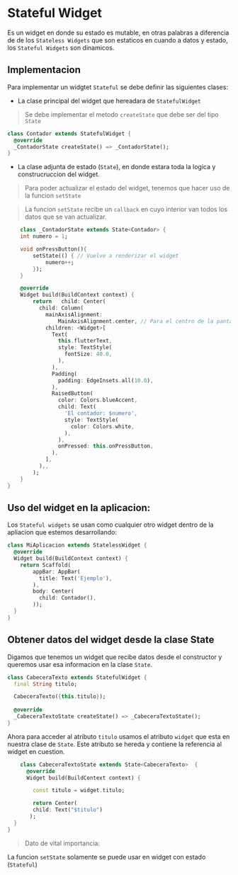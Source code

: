 # Stateful Widget

Es un widget en donde su estado es mutable, en otras palabras
a diferencia de de los `Stateless Widgets` que son estaticos en cuando
a datos y estado, los `Stateful Widgets` son dinamicos.

## Implementacion

Para implementar un widgtet `Stateful` se debe definir las siguientes clases:

* La clase principal del widget que hereadara de `StatefulWidget` 

>Se debe implementar el metodo `createState` que debe ser del tipo  `State`

```dart
class Contador extends StatefulWidget {
  @override
  _ContadorState createState() => _ContadorState();
}
```


* La clase adjunta de estado (`State`), en donde estara toda la logica y construcruccion del widget.

>Para poder actualizar el estado del widget, tenemos que hacer uso de la funcion `setState`

>La funcion `setState` recibe un `callback` en cuyo interior van todos los datos que se van actualizar. 

```dart
    class _ContadorState extends State<Contador> {
    int numero = 1;

    void onPressButton(){
        setState(() { // Vuelve a renderizar el widget
            numero++;
        });
    }    

    @override
    Widget build(BuildContext context) {
        return   child: Center(
          child: Column(
            mainAxisAlignment:
                MainAxisAlignment.center, // Para el centro de la pantalla
            children: <Widget>[
              Text(
                this.flutterText,
                style: TextStyle(
                  fontSize: 40.0,
                ),
              ),
              Padding(
                padding: EdgeInsets.all(10.0),
              ),
              RaisedButton(
                color: Colors.blueAccent,
                child: Text(
                  'El contador: $numero',
                  style: TextStyle(
                    color: Colors.white,
                  ),
                ),
                onPressed: this.onPressButton,
              ),
            ],
          ),,
        );
    }
}
```

## Uso del widget en la aplicacion:

Los `Stateful widgets` se usan como cualquier otro widget dentro de la apliacion que estemos desarrollando: 

```dart
class MiAplicacion extends StatelessWidget {
  @override
  Widget build(BuildContext context) {
    return Scaffold(
        appBar: AppBar(
          title: Text('Ejemplo'),
        ),
        body: Center(
          child: Contador(),
        ));
  }
}
```

## Obtener datos del widget desde la clase State
Digamos que tenemos un widget que recibe datos desde el constructor y queremos usar esa informacion en la clase `State`.

```dart
class CabeceraTexto extends StatefulWidget {
  final String titulo;

  CabeceraTexto({this.titulo});  
  
  @override
  _CabeceraTextoState createState() => _CabeceraTextoState();
}
```

Ahora para acceder al atributo `titulo` usamos el atributo `widget` que esta en nuestra clase de `State`. Este atributo se hereda y contiene la referencia al widget en cuestion.

```dart
    class CabeceraTextoState extends State<CabeceraTexto>  {
      @override
      Widget build(BuildContext context) {

        const titulo = widget.titulo;    

        return Center(
        child: Text("$titulo")
       );
  }
}
``` 

> Dato de vital importancia:

La funcion `setState` solamente se puede usar en widget con estado (`Stateful`)